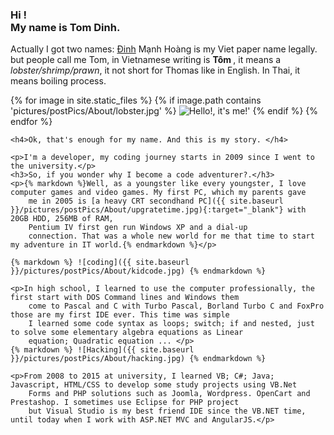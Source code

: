 <!-- include in about.html-->
<h3> Hi ! <br/> My name is Tom Dinh.</h3>
    <p> Actually I got two names: <a href="https://en.wikipedia.org/wiki/%C4%90inh_dynasty">Đinh</a> Mạnh Hoàng is my Viet paper
        name legally. but people call me Tom, in Vietnamese writing is <b> Tôm </b>, it means a <i>lobster/shrimp/prawn</i>,
        it not short for Thomas like in English. In Thai, it means boiling process.</p>
    {% for image in site.static_files %} {% if image.path contains 'pictures/postPics/About/lobster.jpg' %}
    <img src="{{ site.baseurl }}{{ image.path }}" alt="Hello!, it's me!'" /> {% endif %} {% endfor %}

    <h4>Ok, that's enough for my name. And this is my story. </h4>

    <p>I'm a developer, my coding journey starts in 2009 since I went to the university.</p>
    <h3>So, if you wonder why I become a code adventurer?.</h3>
    <p>{% markdown %}Well, as a youngster like every youngster, I love computer games and video games. My first PC, which my parents gave
        me in 2005 is [a heavy CRT secondhand PC]({{ site.baseurl }}/pictures/postPics/About/upgratetime.jpg){:target="_blank"} with 20GB HDD, 256MB of RAM, 
        Pentium IV first gen run Windows XP and a dial-up
        connection. That was a whole new world for me that time to start my adventure in IT world.{% endmarkdown %}</p>

    {% markdown %} ![coding]({{ site.baseurl }}/pictures/postPics/About/kidcode.jpg) {% endmarkdown %}

    <p>In high school, I learned to use the computer professionally, the first start with DOS Command lines and Windows them
        come to Pascal and C with Turbo Pascal, Borland Turbo C and FoxPro those are my first IDE ever. This time was simple
        I learned some code syntax as loops; switch; if and nested, just to solve some elementary algebra equations as Linear
        equation; Quadratic equation ... </p>
    {% markdown %} ![Hacking]({{ site.baseurl }}/pictures/postPics/About/hacking.jpg) {% endmarkdown %}

    <p>From 2008 to 2015 at university, I learned VB; C#; Java; Javascript, HTML/CSS to develop some study projects using VB.Net
        Forms and PHP solutions such as Joomla, Wordpress. OpenCart and Prestashop. I sometimes use Eclipse for PHP project
        but Visual Studio is my best friend IDE since the VB.NET time, until today when I work with ASP.NET MVC and AngularJS.</p>

